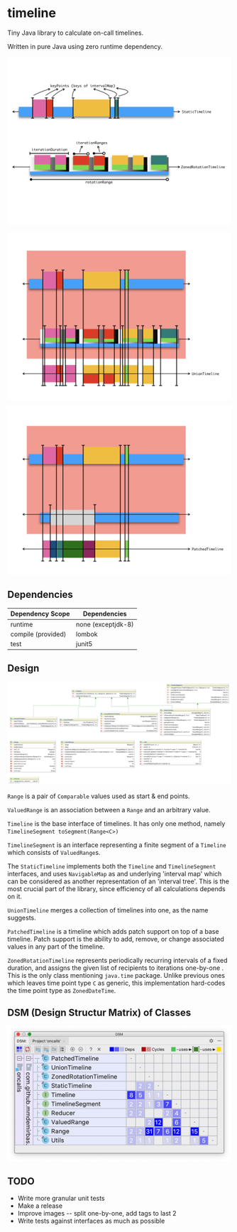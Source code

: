 # timeline

Tiny Java library to calculate on-call timelines.

Written in pure Java using zero runtime dependency.

![](doc/timeline1.png)

![](doc/timeline2.png)

![](doc/timeline3.png)


## Dependencies

| Dependency Scope    | Dependencies          |
| ------------------- | --------------------- |
| runtime             | none (exceptjdk-8)    |
| compile (provided)  | lombok                |
| test                | junit5                |


## Design

![](doc/uml.png)

`Range` is a pair of `Comparable` values used as start & end points.

`ValuedRange` is an association between a `Range` and an arbitrary value.

`Timeline` is the base interface of timelines. It has only one method,
namely `TimelineSegment toSegment(Range<C>)`

`TimelineSegment` is an interface representing a finite segment of
a `Timeline` which consists of `ValuedRange`s.

The `StaticTimeline` implements both the `Timeline` and `TimelineSegment`
interfaces, and uses `NavigableMap` as and underlying 'interval map'
which can be considered as another representation of an 'interval tree'.
This is the most crucial part of the library, since efficiency of all
calculations depends on it.

`UnionTimeline` merges a collection of timelines into one, as the name suggests.

`PatchedTimeline` is a timeline which adds patch support on top of a
base timeline. Patch support is the ability to add, remove, or change
associated values in any part of the timeline.

`ZonedRotationTimeline` represents periodically recurring intervals of a
fixed duration, and assigns the given list of recipients to iterations
one-by-one . This is the only class mentioning `java.time` package.
Unlike previous ones which leaves time point type `C` as generic, this
implementation hard-codes the time point type as `ZonedDateTime`.


## DSM (Design Structur Matrix) of Classes

![](doc/dsm.png)


## TODO

- Write more granular unit tests
- Make a release
- Improve images -- split one-by-one, add tags to last 2
- Write tests against interfaces as much as possible